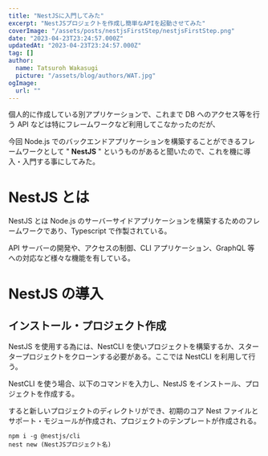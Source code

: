 ```yaml
---
title: "NestJSに入門してみた"
excerpt: "NestJSプロジェクトを作成し簡単なAPIを起動させてみた"
coverImage: "/assets/posts/nestjsFirstStep/nestjsFirstStep.png"
date: "2023-04-23T23:24:57.000Z"
updatedAt: "2023-04-23T23:24:57.000Z"
tag: []
author:
  name: Tatsuroh Wakasugi
  picture: "/assets/blog/authors/WAT.jpg"
ogImage:
  url: ""
---
```


個人的に作成している別アプリケーションで、これまで DB へのアクセス等を行う API などは特にフレームワークなど利用してこなかったのだが、

今回 Node.js でのバックエンドアプリケーションを構築することができるフレームワークとして " **NestJS** " というものがあると聞いたので、これを機に導入・入門する事にしてみた。

# NestJS とは

NestJS とは Node.js のサーバーサイドアプリケーションを構築するためのフレームワークであり、Typescript で作製されている。

API サーバーの開発や、アクセスの制御、CLI アプリケーション、GraphQL 等への対応など様々な機能を有している。

# NestJS の導入

## インストール・プロジェクト作成

NestJS を使用する為には、NestCLI を使いプロジェクトを構築するか、スタータープロジェクトをクローンする必要がある。ここでは NestCLI を利用して行う。

NestCLI を使う場合、以下のコマンドを入力し、NestJS をインストール、プロジェクトを作成する。

すると新しいプロジェクトのディレクトリができ、初期のコア Nest ファイルとサポート・モジュールが作成され、プロジェクトのテンプレートが作成される。

```shell
npm i -g @nestjs/cli
nest new (NestJSプロジェクト名)
```
